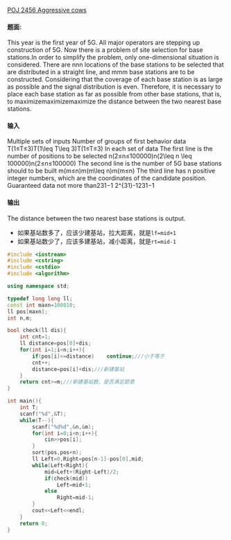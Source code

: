 [POJ 2456 Aggressive cows](http://poj.org/problem?id=2456)
#### 题面:
This year is the first year of 5G. All major operators are stepping up construction of 5G.
Now there is a problem of site selection for base stations.In order to simplify the problem, only one-dimensional situation is considered.
There are nnn locations of the base stations to be selected that are distributed in a straight line, and mmm base stations are to be constructed.
Considering that the coverage of each base station is as large as possible and the signal distribution is even.
Therefore, it is necessary to place each base station as far as possible from other base stations, that is, to maximizemaximizemaximize the distance between the two nearest base stations.
#### 输入
Multiple sets of inputs
Number of groups of first behavior data T(1≤T≤3)T(1\leq T\leq 3)T(1≤T≤3)
In each set of data
The first line is the number of positions to be selected n(2≤n≤100000)n(2\leq n \leq 100000)n(2≤n≤100000)
The second line is the number of 5G base stations should to be built m(m≤n)m(m\leq n)m(m≤n)
The third line has n positive integer numbers, which are the coordinates of the candidate position. Guaranteed data not more than231−1 2^{31}-1231−1
#### 输出
The distance between the two nearest base stations is output.
* 如果基站数多了，应该少建基站，拉大距离，就是```lf=mid+1```
* 如果基站数少了，应该多建基站，减小距离，就是```rt=mid-1```

```cpp
#include <iostream>
#include <cstring>
#include <cstdio>
#include <algorithm>

using namespace std;

typedef long long ll;
const int maxn=100010;
ll pos[maxn];
int n,m;

bool check(ll dis){
    int cnt=1;
    ll distance=pos[0]+dis;
    for(int i=1;i<n;i++){
        if(pos[i]<=distance)    continue;///小于等于
        cnt++;
        distance=pos[i]+dis;///新建基站
    }
    return cnt>=m;///新建基站数，是否满足题意
}

int main(){
    int T;
    scanf("%d",&T);
    while(T--){
        scanf("%d%d",&n,&m);
        for(int i=0;i<n;i++){
            cin>>pos[i];
        }
        sort(pos,pos+n);
        ll Left=0,Right=pos[n-1]-pos[0],mid;
        while(Left<Right){
            mid=Left+(Right-Left)/2;
            if(check(mid))
                Left=mid+1;
            else
                Right=mid-1;
        }
        cout<<Left<<endl;
    }
    return 0;
}
```










